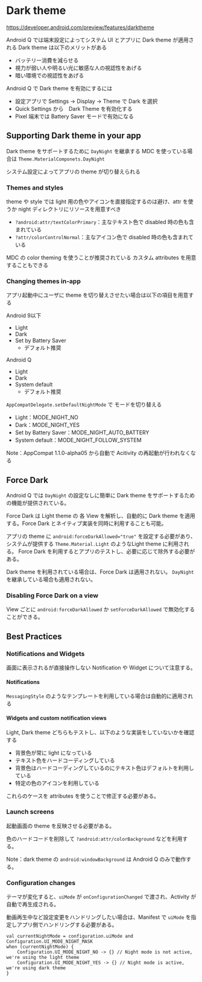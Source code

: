 # Dark theme

https://developer.android.com/preview/features/darktheme

Android Q では端末設定によってシステム UI とアプリに Dark theme が適用される
Dark theme は以下のメリットがある

* バッテリー消費を減らせる
* 視力が弱い人や明るい光に敏感な人の視認性をあげる
* 暗い環境での視認性をあげる

Android Q で Dark theme を有効にするには

* 設定アプリで Settings -> Display -> Theme で Dark を選択
* Quick Settings から　Dark Theme を有効化する
* Pixel 端末では Battery Saver モードで有効になる

## Supporting Dark theme in your app

Dark theme をサポートするために `DayNight` を継承する
MDC を使っている場合は `Theme.MaterialComponets.DayNight`

システム設定によってアプリの theme が切り替えられる

### Themes and styles

theme や style では light 用の色やアイコンを直接指定するのは避け、attr を使うか night ディレクトリにリソースを用意すべき

* `?android:attr/textColorPrimary`：主なテキスト色で disabled 時の色も含まれている
* `?attr/colorControlNormal`：主なアイコン色で disabled 時の色も含まれている

MDC の color theming を使うことが推奨されている
カスタム attributes を用意することもできる

### Changing themes in-app

アプリ起動中にユーザに theme を切り替えさせたい場合は以下の項目を用意する

Android 9以下

* Light
* Dark
* Set by Battery Saver
  * デフォルト推奨

Android Q

* Light
* Dark
* System default
  * デフォルト推奨

`AppCompatDelegate.setDefaultNightMode` で モードを切り替える

* Light：MODE_NIGHT_NO
* Dark：MODE_NIGHT_YES
* Set by Battery Saver：MODE_NIGHT_AUTO_BATTERY
* System default：MODE_NIGHT_FOLLOW_SYSTEM

Note：AppCompat 1.1.0-alpha05 から自動で Acitivity の再起動が行われなくなる

## Force Dark

Android Q では `DayNight` の設定なしに簡単に Dark theme をサポートするための機能が提供されている。

Force Dark は Light theme の 各 View を解析し、自動的に Dark theme を適用する。Force Dark とネイティブ実装を同時に利用することも可能。

アプリの theme に `android:forceDarkAllowed="true"` を設定する必要があり、システムが提供する `Theme.Material.Light` のようなLight theme に利用される。
Force Dark を利用するとアプリのテストし、必要に応じて除外する必要がある。

Dark theme を利用されている場合は、Force Dark は適用されない。
`DayNight` を継承している場合も適用されない。

### Disabling Force Dark on a view

View ごとに `android:forceDarkAllowed` か `setForceDarkAllowed` で無効化することができる。

## Best Practices

### Notifications and Widgets

画面に表示されるが直接操作しない Notification や Widget について注意する。

#### Notifications

`MessagingStyle` のようなテンプレートを利用している場合は自動的に適用される

#### Widgets and custom notification views

Light, Dark theme どちらもテストし、以下のような実装をしていないかを確認する

* 背景色が常に light になっている
* テキスト色をハードコーディングしている
* 背景色はハードコーディングしているのにテキスト色はデフォルトを利用している
* 特定の色のアイコンを利用している

これらのケースを attributes を使うことで修正する必要がある。

### Launch screens

起動画面の theme を反映させる必要がある。

色のハードコードを削除して `?android:attr/colorBackground` などを利用する。

Note：dark theme の `android:windowBackground` は Android Q のみで動作する。

### Configuration changes

テーマが変化すると、`uiMode` が `onConfigurationChanged` で渡され、Activity が自動で再生成される。

動画再生中など設定変更をハンドリングしたい場合は、Manifest で `uiMode` を指定しアプリ側でハンドリングする必要がある。

```
val currentNightMode = configuration.uiMode and Configuration.UI_MODE_NIGHT_MASK
when (currentNightMode) {
    Configuration.UI_MODE_NIGHT_NO -> {} // Night mode is not active, we're using the light theme
    Configuration.UI_MODE_NIGHT_YES -> {} // Night mode is active, we're using dark theme
}
```
